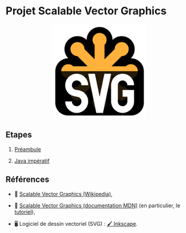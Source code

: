 Projet Scalable Vector Graphics
================================================================================

<p align="center">
<img src="images/svg-logo.svg" width="50%" />
</p>

## Etapes

 1. [Préambule](préambule.md)

 2. [Java impératif](impératif.md)

## Références

  - 📖 [Scalable Vector Graphics (Wikipedia)](https://fr.wikipedia.org/wiki/Scalable_Vector_Graphics),

  - 📖 [Scalable Vector Graphics (documentation MDN)](https://developer.mozilla.org/fr/docs/Web/SVG)
    (en particulier, le [tutoriel](https://developer.mozilla.org/fr/docs/Web/SVG/Tutoriel)),
  
  - 🖥 Logiciel de dessin vectoriel (SVG) : [🖌 Inkscape](https://inkscape.org/).